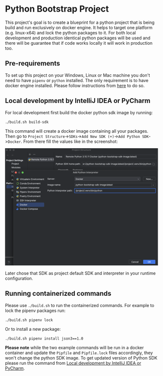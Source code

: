 # Python Bootstrap Project
This project's goal is to create a blueprint for a python project that is being build and run exclusively on docker
engine. It helps to target one platform (e.g. linux-x64) and lock the python packages to it. For both local development
and production identical python packages will be used and there will be guarantee that if code works locally it will
work in production too.

## Pre-requirements
To set up this project on your Windows, Linux or Mac machine you don't need to have `pipenv` or `python` installed.
The only requirement is to have docker engine installed. Please follow instructions from [here](https://docs.docker.com/engine/install/)
to do so.


## Local development by IntelliJ IDEA or PyCharm
For local development first build the docker python sdk image by running:
```shell
./build.sh build-sdk
```

This command will create a docker image containing all your packages.
Then go to `Project Structure`->`SDKs`->`Add New SDK (+)`->`Add Python SDK`->`Docker`.
From there fill the values like in the screenshot:

![Python Docker SDK](sdk/python-sdk.png)

Later chose that SDK as project default SDK and interpreter in your runtime configuration.


## Running containerized commands
Please use `./build.sh` to run the containerized commands. For example to lock the pipenv packages run:
```shell
./build.sh pipenv lock
```

Or to install a new package:
```shell
./build.sh pipenv install json3==1.0
```

**Please note** while the two example commands will be run in a docker container and update the `Pipfile` and 
`Pipfile.lock` files accordingly, they won't change the python SDK image. To get updated version of Python SDK please 
run the command from [Local development by IntelliJ IDEA or PyCharm](#Local-development-by-IntelliJ-IDEA-or-PyCharm).
